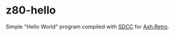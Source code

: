 # z80-hello

Simple "Hello World" program compiled with [SDCC](http://sdcc.sourceforge.net/) for [Axh.Retro](https://github.com/axle-h/Axh.Retro).
